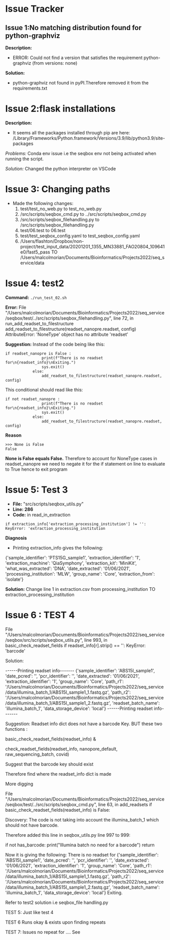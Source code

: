 # Issue Tracker

## Issue 1:No matching distribution found for python-graphviz

**Description:**
* ERROR: Could not find a version that satisfies the requirement python-graphviz (from versions: none)

**Solution:**
* python-graphviz not found in pyPI.Therefore removed it from the requirements.txt

# Issue 2:flask installations
**Description:**
* It seems all the packages installed through pip are here:
/Library/Frameworks/Python.framework/Versions/3.9/lib/python3.9/site-packages

*Problems:*
Conda env issue i.e the seqbox env not being activated when running the script.

*Solution:*
Changed the python interpreter on VSCode

# Issue 3: Changing paths
* Made the following changes:
	1. test/test_no_web.py to  test_no_web.py
	2. /src/scripts/seqbox_cmd.py to  ../src/scripts/seqbox_cmd.py
	3. /src/scripts/seqbox_filehandling.py to  /src/scripts/seqbox_filehandling.py
    4. test/06.test to 06.test
    5. test/test_seqbox_config.yaml to test_seqbox_config.yaml
    6. /Users/flashton/Dropbox/non-project/test_input_data/20201201_1355_MN33881_FAO20804_109641e0/fast5_pass  TO /Users/malcolmorian/Documents/Bioinformatics/Projects2022/seq_service/data

# Issue 4:  test2 
**Command:**
`./run_test_02.sh`

**Error:**
File "/Users/malcolmorian/Documents/Bioinformatics/Projects2022/seq_service/seqbox/test/../src/scripts/seqbox_filehandling.py", line 72, in run_add_readset_to_filestructure
    add_readset_to_filestructure(readset_nanopre.readset, config)
AttributeError: 'NoneType' object has no attribute 'readset'

**Suggestion:**
Instead of the code being like this:

```
if readset_nanopre is False :
                print(f"There is no readset for\n{readset_info}\nExiting.")
                sys.exit()
            else:
                add_readset_to_filestructure(readset_nanopre.readset, config)
```
This conditional should read like this:

``` 
if not readset_nanopre :
                print(f"There is no readset for\n{readset_info}\nExiting.")
                sys.exit()
            else:
                add_readset_to_filestructure(readset_nanopre.readset, config)
```
**Reason**

```
>>> None is False
False
```
**None is False equals False.**
Therefore to account for NoneType cases in readset_nanopre we need to negate it for the if statement on line  to evaluate to True hence to exit program 

# Issue 5: Test 3

* **File:** "src/scripts/seqbox_utils.py"
* **Line: 286**
* **Code:** in read_in_extraction
```
if extraction_info['extraction_processing_institution'] != '':
KeyError: 'extraction_processing_institution
```

**Diagnosis**
* Printing extraction_info gives the following:

{'sample_identifier': 'PTS15G_sample1', 'extraction_identifier': '1', 'extraction_machine': 'QiaSymphony', 'extraction_kit': 'MiniKit', 'what_was_extracted': 'DNA', 'date_extracted': '01/06/2021', 'processing_institution': 'MLW', 'group_name': 'Core', 'extraction_from': 'isolate'}


**Solution:** Change line 1 in extraction.csv from processing_institution TO extraction_processing_institution

# Issue 6 : TEST 4

 File "/Users/malcolmorian/Documents/Bioinformatics/Projects2022/seq_service/seqbox/src/scripts/seqbox_utils.py", line 993, in basic_check_readset_fields
    if readset_info[r].strip() == '':
KeyError: 'barcode'

Solution:

------Printing readset info-------
{'sample_identifier': 'ABS15I_sample1', 'date_pcred': '', 'pcr_identifier': '', 'date_extracted': '01/06/2021', 'extraction_identifier': '1', 'group_name': 'Core', 'path_r1': '/Users/malcolmorian/Documents/Bioinformatics/Projects2022/seq_service/data/illumina_batch_1/ABS15I_sample1_1.fastq.gz', 'path_r2': '/Users/malcolmorian/Documents/Bioinformatics/Projects2022/seq_service/data/illumina_batch_1/ABS15I_sample1_2.fastq.gz', 'readset_batch_name': 'illumina_batch_1', 'data_storage_device': 'local'}
------Printing readset info-------

Suggestion: Readset info dict does not have a barcode Key. BUT these two functions :

basic_check_readset_fields(readset_info) & 

check_readset_fields(readset_info, nanopore_default, raw_sequencing_batch, covid)

Suggest that the barcode key should exist

Therefore find where the readset_info dict is made


More digging

 File "/Users/malcolmorian/Documents/Bioinformatics/Projects2022/seq_service/seqbox/test/../src/scripts/seqbox_cmd.py", line 63, in add_readsets
    if basic_check_readset_fields(readset_info) is False:

Discovery:
The code is not taking into account the illumina_batch_1 which should not have barcode.

Therefore added this line in seqbox_utils.py line 997 to 999:


if not has_barcode:
            print("Illumina batch no need for a barcode")
            return

Now it is giving the following:
There is no readset for
{'sample_identifier': 'ABS15I_sample1', 'date_pcred': '', 'pcr_identifier': '', 'date_extracted': '01/06/2021', 'extraction_identifier': '1', 'group_name': 'Core', 'path_r1': '/Users/malcolmorian/Documents/Bioinformatics/Projects2022/seq_service/data/illumina_batch_1/ABS15I_sample1_1.fastq.gz', 'path_r2': '/Users/malcolmorian/Documents/Bioinformatics/Projects2022/seq_service/data/illumina_batch_1/ABS15I_sample1_2.fastq.gz', 'readset_batch_name': 'illumina_batch_1', 'data_storage_device': 'local'}
Exiting.

Refer to test2 solution i.e seqbox_file handling.py 

TEST 5: Just like test 4

TEST 6
Runs okay & exists upon finding repeats

TEST 7: Issues no repeat for …. See 


